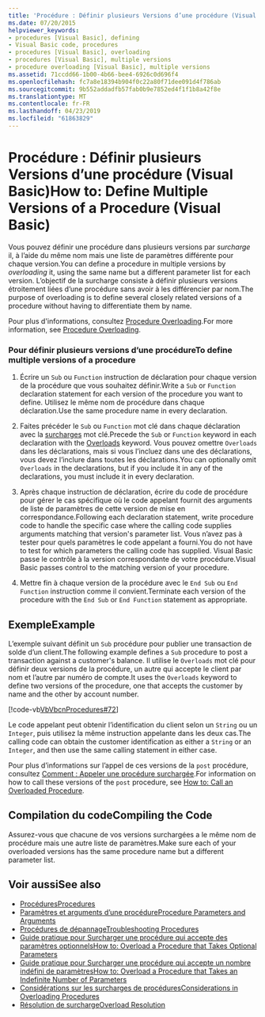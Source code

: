 ```yaml
---
title: 'Procédure : Définir plusieurs Versions d’une procédure (Visual Basic)'
ms.date: 07/20/2015
helpviewer_keywords:
- procedures [Visual Basic], defining
- Visual Basic code, procedures
- procedures [Visual Basic], overloading
- procedures [Visual Basic], multiple versions
- procedure overloading [Visual Basic], multiple versions
ms.assetid: 71ccdd66-1b00-4b66-bee4-6926c0d696f4
ms.openlocfilehash: fc7a8e18394b904f0c22a80f71dee091d4f786ab
ms.sourcegitcommit: 9b552addadfb57fab0b9e7852ed4f1f1b8a42f8e
ms.translationtype: MT
ms.contentlocale: fr-FR
ms.lasthandoff: 04/23/2019
ms.locfileid: "61863829"
---
```

# <a name="how-to-define-multiple-versions-of-a-procedure-visual-basic"></a><span data-ttu-id="af491-102">Procédure : Définir plusieurs Versions d’une procédure (Visual Basic)</span><span class="sxs-lookup"><span data-stu-id="af491-102">How to: Define Multiple Versions of a Procedure (Visual Basic)</span></span>
<span data-ttu-id="af491-103">Vous pouvez définir une procédure dans plusieurs versions par *surcharge* il, à l’aide du même nom mais une liste de paramètres différente pour chaque version.</span><span class="sxs-lookup"><span data-stu-id="af491-103">You can define a procedure in multiple versions by *overloading* it, using the same name but a different parameter list for each version.</span></span> <span data-ttu-id="af491-104">L’objectif de la surcharge consiste à définir plusieurs versions étroitement liées d’une procédure sans avoir à les différencier par nom.</span><span class="sxs-lookup"><span data-stu-id="af491-104">The purpose of overloading is to define several closely related versions of a procedure without having to differentiate them by name.</span></span>  
  
 <span data-ttu-id="af491-105">Pour plus d'informations, consultez [Procedure Overloading](./procedure-overloading.md).</span><span class="sxs-lookup"><span data-stu-id="af491-105">For more information, see [Procedure Overloading](./procedure-overloading.md).</span></span>  
  
### <a name="to-define-multiple-versions-of-a-procedure"></a><span data-ttu-id="af491-106">Pour définir plusieurs versions d’une procédure</span><span class="sxs-lookup"><span data-stu-id="af491-106">To define multiple versions of a procedure</span></span>  
  
1. <span data-ttu-id="af491-107">Écrire un `Sub` ou `Function` instruction de déclaration pour chaque version de la procédure que vous souhaitez définir.</span><span class="sxs-lookup"><span data-stu-id="af491-107">Write a `Sub` or `Function` declaration statement for each version of the procedure you want to define.</span></span> <span data-ttu-id="af491-108">Utilisez le même nom de procédure dans chaque déclaration.</span><span class="sxs-lookup"><span data-stu-id="af491-108">Use the same procedure name in every declaration.</span></span>  
  
2. <span data-ttu-id="af491-109">Faites précéder le `Sub` ou `Function` mot clé dans chaque déclaration avec la [surcharges](../../../../visual-basic/language-reference/modifiers/overloads.md) mot clé.</span><span class="sxs-lookup"><span data-stu-id="af491-109">Precede the `Sub` or `Function` keyword in each declaration with the [Overloads](../../../../visual-basic/language-reference/modifiers/overloads.md) keyword.</span></span> <span data-ttu-id="af491-110">Vous pouvez omettre `Overloads` dans les déclarations, mais si vous l’incluez dans une des déclarations, vous devez l’inclure dans toutes les déclarations.</span><span class="sxs-lookup"><span data-stu-id="af491-110">You can optionally omit `Overloads` in the declarations, but if you include it in any of the declarations, you must include it in every declaration.</span></span>  
  
3. <span data-ttu-id="af491-111">Après chaque instruction de déclaration, écrire du code de procédure pour gérer le cas spécifique où le code appelant fournit des arguments de liste de paramètres de cette version de mise en correspondance.</span><span class="sxs-lookup"><span data-stu-id="af491-111">Following each declaration statement, write procedure code to handle the specific case where the calling code supplies arguments matching that version's parameter list.</span></span> <span data-ttu-id="af491-112">Vous n’avez pas à tester pour quels paramètres le code appelant a fourni.</span><span class="sxs-lookup"><span data-stu-id="af491-112">You do not have to test for which parameters the calling code has supplied.</span></span> <span data-ttu-id="af491-113">Visual Basic passe le contrôle à la version correspondante de votre procédure.</span><span class="sxs-lookup"><span data-stu-id="af491-113">Visual Basic passes control to the matching version of your procedure.</span></span>  
  
4. <span data-ttu-id="af491-114">Mettre fin à chaque version de la procédure avec le `End Sub` ou `End Function` instruction comme il convient.</span><span class="sxs-lookup"><span data-stu-id="af491-114">Terminate each version of the procedure with the `End Sub` or `End Function` statement as appropriate.</span></span>  
  
## <a name="example"></a><span data-ttu-id="af491-115">Exemple</span><span class="sxs-lookup"><span data-stu-id="af491-115">Example</span></span>  
 <span data-ttu-id="af491-116">L’exemple suivant définit un `Sub` procédure pour publier une transaction de solde d’un client.</span><span class="sxs-lookup"><span data-stu-id="af491-116">The following example defines a `Sub` procedure to post a transaction against a customer's balance.</span></span> <span data-ttu-id="af491-117">Il utilise le `Overloads` mot clé pour définir deux versions de la procédure, un autre qui accepte le client par nom et l’autre par numéro de compte.</span><span class="sxs-lookup"><span data-stu-id="af491-117">It uses the `Overloads` keyword to define two versions of the procedure, one that accepts the customer by name and the other by account number.</span></span>  
  
 [!code-vb[VbVbcnProcedures#72](~/samples/snippets/visualbasic/VS_Snippets_VBCSharp/VbVbcnProcedures/VB/Class1.vb#72)]  
  
 <span data-ttu-id="af491-118">Le code appelant peut obtenir l’identification du client selon un `String` ou un `Integer`, puis utilisez la même instruction appelante dans les deux cas.</span><span class="sxs-lookup"><span data-stu-id="af491-118">The calling code can obtain the customer identification as either a `String` or an `Integer`, and then use the same calling statement in either case.</span></span>  
  
 <span data-ttu-id="af491-119">Pour plus d’informations sur l’appel de ces versions de la `post` procédure, consultez [Comment : Appeler une procédure surchargée](./how-to-call-an-overloaded-procedure.md).</span><span class="sxs-lookup"><span data-stu-id="af491-119">For information on how to call these versions of the `post` procedure, see [How to: Call an Overloaded Procedure](./how-to-call-an-overloaded-procedure.md).</span></span>  
  
## <a name="compiling-the-code"></a><span data-ttu-id="af491-120">Compilation du code</span><span class="sxs-lookup"><span data-stu-id="af491-120">Compiling the Code</span></span>  
 <span data-ttu-id="af491-121">Assurez-vous que chacune de vos versions surchargées a le même nom de procédure mais une autre liste de paramètres.</span><span class="sxs-lookup"><span data-stu-id="af491-121">Make sure each of your overloaded versions has the same procedure name but a different parameter list.</span></span>  
  
## <a name="see-also"></a><span data-ttu-id="af491-122">Voir aussi</span><span class="sxs-lookup"><span data-stu-id="af491-122">See also</span></span>

- [<span data-ttu-id="af491-123">Procédures</span><span class="sxs-lookup"><span data-stu-id="af491-123">Procedures</span></span>](./index.md)
- [<span data-ttu-id="af491-124">Paramètres et arguments d’une procédure</span><span class="sxs-lookup"><span data-stu-id="af491-124">Procedure Parameters and Arguments</span></span>](./procedure-parameters-and-arguments.md)
- [<span data-ttu-id="af491-125">Procédures de dépannage</span><span class="sxs-lookup"><span data-stu-id="af491-125">Troubleshooting Procedures</span></span>](./troubleshooting-procedures.md)
- [<span data-ttu-id="af491-126">Guide pratique pour Surcharger une procédure qui accepte des paramètres optionnels</span><span class="sxs-lookup"><span data-stu-id="af491-126">How to: Overload a Procedure that Takes Optional Parameters</span></span>](./how-to-overload-a-procedure-that-takes-optional-parameters.md)
- [<span data-ttu-id="af491-127">Guide pratique pour Surcharger une procédure qui accepte un nombre indéfini de paramètres</span><span class="sxs-lookup"><span data-stu-id="af491-127">How to: Overload a Procedure that Takes an Indefinite Number of Parameters</span></span>](./how-to-overload-a-procedure-that-takes-an-indefinite-number-of-parameters.md)
- [<span data-ttu-id="af491-128">Considérations sur les surcharges de procédures</span><span class="sxs-lookup"><span data-stu-id="af491-128">Considerations in Overloading Procedures</span></span>](./considerations-in-overloading-procedures.md)
- [<span data-ttu-id="af491-129">Résolution de surcharge</span><span class="sxs-lookup"><span data-stu-id="af491-129">Overload Resolution</span></span>](./overload-resolution.md)
